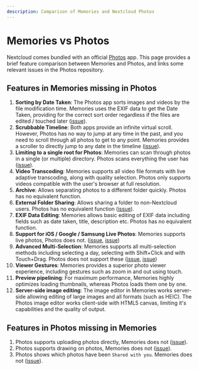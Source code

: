 ```yaml
---
description: Comparison of Memories and Nextcloud Photos
---
```


# Memories vs Photos

Nextcloud comes bundled with an official [Photos](https://github.com/nextcloud/photos) app. This page provides a brief feature comparison between Memories and Photos, and links some relevant issues in the Photos repository.

## Features in Memories missing in Photos

1. **Sorting by Date Taken**: The Photos app sorts images and videos by the file modification time. Memories uses the EXIF data to get the Date Taken, providing for the correct sort order regardless if the files are edited / touched later ([issue](https://github.com/nextcloud/photos/issues/87)).
1. **Scrubbable Timeline**: Both apps provide an infinite virtual scroll. However, Photos has no way to jump at any time in the past, and you need to scroll through all photos to get to any point. Memories provides a scroller to directly jump to any date in the timeline ([issue](https://github.com/nextcloud/photos/issues/426)).
1. **Limiting to a single root for Photos**: Memories can scan through photos in a single (or multiple) directory. Photos scans everything the user has ([issue](https://github.com/nextcloud/photos/issues/141)).
1. **Video Transcoding**: Memories supports all video file formats with live adaptive transcoding, along with quality selection. Photos only supports videos compatible with the user's browser at full resolution.
1. **Archive**: Allows separating photos to a different folder quickly. Photos has no equivalent function.
1. **External Folder Sharing**: Allows sharing a folder to non-Nextcloud users. Photos has no equivalent function ([issue](https://github.com/nextcloud/photos/issues/236)).
1. **EXIF Data Editing**: Memories allows basic editing of EXIF data including fields such as date taken, title, description etc. Photos has no equivalent function.
1. **Support for iOS / Google / Samsung Live Photos**: Memories supports live photos, Photos does not. ([issue](https://github.com/nextcloud/photos/issues/344), [issue](https://github.com/nextcloud/photos/issues/365))
1. **Advanced Multi-Selection**: Memories supports all multi-selection methods including selecting a day, selecting with Shift+Click and with Touch+Drag. Photos does not support these ([issue](https://github.com/nextcloud/photos/issues/1154), [issue](https://github.com/nextcloud/photos/issues/83))
1. **Viewer Gestures**: Memories provides a superior photo viewer experience, including gestures such as zoom in and out using touch.
1. **Preview pipelining**: For maximum performance, Memories highly optimizes loading thumbnails, whereas Photos loads them one by one.
1. **Server-side image editing**: The image editor in Memories works server-side allowing editing of large images and all formats (such as HEIC). The Photos image editor works client-side with HTML5 canvas, limiting it's capabilities and the quality of output.

## Features in Photos missing in Memories

1. Photos supports uploading photos directly, Memories does not ([issue](https://github.com/pulsejet/memories/issues/69)).
1. Photos supports drawing on photos, Memories does not ([issue](https://github.com/pulsejet/memories/issues/785)).
1. Photos shows which photos have been `Shared with you`. Memories does not ([issue](https://github.com/pulsejet/memories/issues/787)).
